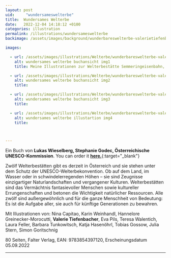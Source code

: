 ```yaml
---
layout: post
uid:     "wundersameswelterbe"
title:  Wundersames Welterbe
date:   2022-12-04 14:18:12 +0100
categories: illustration
permalink: /illustrations/wundersameswelterbe
backimage: /assets/images/background/wunderbareswelterbe-valerietiefenbacher5.jpg

images:

  - url: /assets/images/illustrations/Welterbe/wunderbareswelterbe-valerietiefenbacher2.jpg
    alt: wundersames welterbe buchansicht img1
    title: Meine Illustrationen zur Welterbestätte Semmeringeisenbahn, im Buch Wunderbares Welterbe.

  - url: /assets/images/illustrations/Welterbe/wunderbareswelterbe-valerietiefenbacher3.jpg
    alt: wundersames welterbe buchansicht img2
    title:

  - url: /assets/images/illustrations/Welterbe/wunderbareswelterbe-valerietiefenbacher4.jpg
    alt: wundersames welterbe buchansicht img3
    title:

  - url: /assets/images/illustrations/Welterbe/wunderbareswelterbe-valerietiefenbacher5.jpg
    alt: wundersames welterbe illustartion img4
    title:



---
```

Ein Buch von **Lukas Wieselberg, Stephanie Godec, Österreichische UNESCO-Kommission**. You can order it [**here.**](https://shop.falter.at/wundersames-welterbe.html){:target="_blank"}

Zwölf Welterbestätten gibt es derzeit in Österreich und sie stehen unter dem Schutz der UNESCO-Welterbekonvention. Ob auf dem Land, im Wasser oder in schwindelerregenden Höhen – sie sind Zeugnisse einzigartiger Naturlandschaften und vergangener Kulturen. Welterbestätten sind das Vermächtnis fantasievoller Menschen sowie kultureller Errungenschaften und betonen die Wichtigkeit natürlicher Ressourcen. Alle zwölf sind außergewöhnlich und für die ganze Menschheit von Bedeutung: Es ist die Aufgabe aller, sie auch für künftige Generationen zu bewahren.

Mit Illustrationen von: Nina Capitao, Karin Weinhandl, Hannelore Greinecker-Morocutti, **Valerie Tiefenbacher**, Eva Pils, Teresa Walentich, Laura Feller, Barbara Tunkowitsch, Katja Hasenöhrl, Tobias Gossow, Julia Stern, Simon Goritschnig


 80 Seiten, Falter Verlag, EAN: 9783854397120, Erscheinungsdatum	05.09.2022




---
